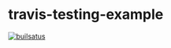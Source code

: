 # travis-testing-example
[![builsatus](https://travis-ci.org/maxemil/travis-testing-example.svg?branch=master)](https://travis-ci.org/maxemil/travis-testing-example.svg?branch=master)

